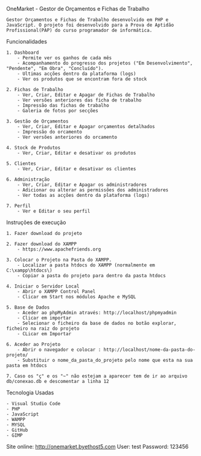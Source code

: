 OneMarket - Gestor de Orçamentos e Fichas de Trabalho

    Gestor Orçamentos e Fichas de Trabalho desenvolvido em PHP e JavaScript. O projeto foi desenvolvido para a Prova de Aptidão Profissional(PAP) do curso programador de informática.

Funcionalidades 

    1. Dashboard
        - Permite ver os ganhos de cada mês
        - Acompanhamento do progresso dos projetos ("Em Desenvolvimento", "Pendente", "Em Obra", "Concluído").
        - Ultimas acções dentro da plataforma (logs)  
        - Ver os produtos que se encontram fora de stock

    2. Fichas de Trabalho
        - Ver, Criar, Editar e Apagar de Fichas de Trabalho
        - Ver versões anteriores das ficha de trabalho
        - Impressão das fichas de trabalho
        - Galeria de fotos por secções

    3. Gestão de Orçamentos
        - Ver, Criar, Editar e Apagar orçamentos detalhados
        - Impressão do orcamento
        - Ver versões anteriores do orcamento

    4. Stock de Produtos
        - Ver, Criar, Editar e desativar os produtos

    5. Clientes
        - Ver, Criar, Editar e desativar os clientes

    6. Administração
        - Ver, Criar, Editar e Apagar os administradores
        - Adicionar ou alterar as permissões dos administradores
        - Ver todas as acções dentro da plataforma (logs)

    7. Perfil
        - Ver e Editar o seu perfil

Instruções de execução

    1. Fazer download do projeto

    2. Fazer download do XAMPP
        - https://www.apachefriends.org

    3. Colocar o Projeto na Pasta do XAMPP.
        - Localizar a pasta htdocs do XAMPP (normalmente em C:\xampp\htdocs\)
        - Copiar a pasta do projeto para dentro da pasta htdocs
    
    4. Iniciar o Servidor Local
        - Abrir o XAMPP Control Panel
        - Clicar em Start nos módulos Apache e MySQL
    
    5. Base de Dados
        - Aceder ao phpMyAdmin através: http://localhost/phpmyadmin
        - Clicar em importar
        - Selecionar o ficheiro da base de dados no botão explorar, ficheiro na raiz do projeto
        - CLicar em Importar

    6. Aceder ao Projeto
        - Abrir o navegador e colocar : http://localhost/nome-da-pasta-do-projeto/
        - Substituir o nome_da_pasta_do_projeto pelo nome que esta na sua pasta em htdocs

    7. Caso os "ç" e os "~" não estejam a aparecer tem de ir ao arquivo db/conexao.db e descomentar a linha 12

Tecnologia Usadas

    - Visual Studio Code
    - PHP
    - JavaScript
    - WAMPP
    - MYSQL
    - GitHub
    - GIMP

Site online:
    http://onemarket.byethost5.com
    User: test
    Password: 123456